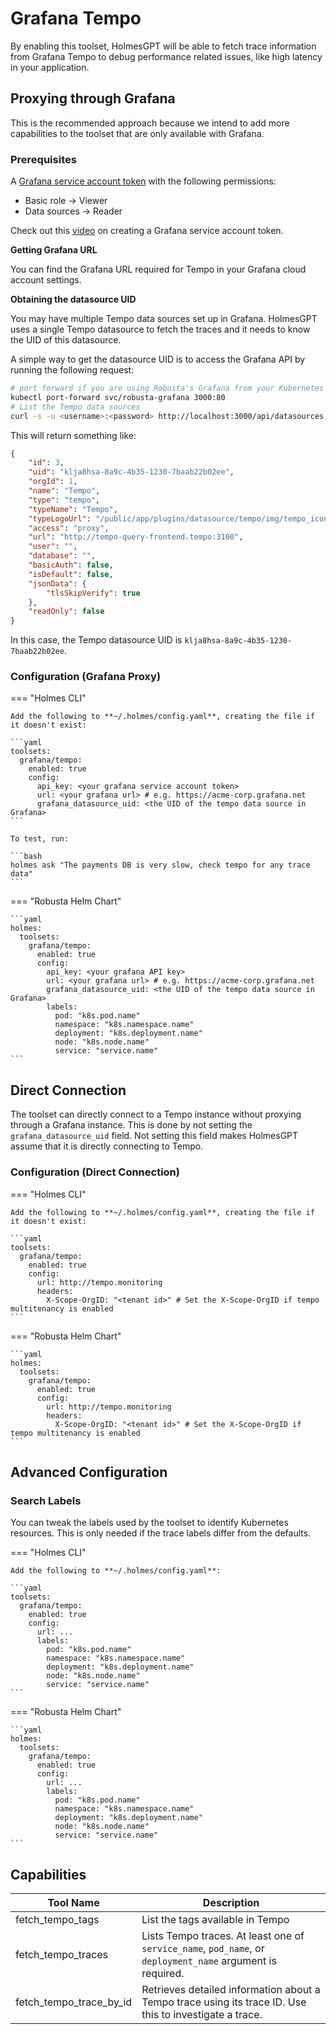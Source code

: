 # Grafana Tempo

By enabling this toolset, HolmesGPT will be able to fetch trace information from Grafana Tempo to debug performance related issues, like high latency in your application.

## Proxying through Grafana

This is the recommended approach because we intend to add more capabilities to the toolset that are only available with Grafana.

### Prerequisites

A [Grafana service account token](https://grafana.com/docs/grafana/latest/administration/service-accounts/) with the following permissions:

* Basic role -> Viewer
* Data sources -> Reader

Check out this [video](https://www.loom.com/share/f969ab3af509444693802254ab040791?sid=aa8b3c65-2696-4f69-ae47-bb96e8e03c47) on creating a Grafana service account token.

**Getting Grafana URL**

You can find the Grafana URL required for Tempo in your Grafana cloud account settings.

**Obtaining the datasource UID**

You may have multiple Tempo data sources set up in Grafana. HolmesGPT uses a single Tempo datasource to fetch the traces and it needs to know the UID of this datasource.

A simple way to get the datasource UID is to access the Grafana API by running the following request:

```bash
# port forward if you are using Robusta's Grafana from your Kubernetes cluster
kubectl port-forward svc/robusta-grafana 3000:80
# List the Tempo data sources
curl -s -u <username>:<password> http://localhost:3000/api/datasources | jq '.[] | select(.type == "tempo")'
```

This will return something like:

```json
{
    "id": 3,
    "uid": "klja8hsa-8a9c-4b35-1230-7baab22b02ee",
    "orgId": 1,
    "name": "Tempo",
    "type": "tempo",
    "typeName": "Tempo",
    "typeLogoUrl": "/public/app/plugins/datasource/tempo/img/tempo_icon.svg",
    "access": "proxy",
    "url": "http://tempo-query-frontend.tempo:3100",
    "user": "",
    "database": "",
    "basicAuth": false,
    "isDefault": false,
    "jsonData": {
        "tlsSkipVerify": true
    },
    "readOnly": false
}
```

In this case, the Tempo datasource UID is `klja8hsa-8a9c-4b35-1230-7baab22b02ee`.

### Configuration (Grafana Proxy)

=== "Holmes CLI"

    Add the following to **~/.holmes/config.yaml**, creating the file if it doesn't exist:

    ```yaml
    toolsets:
      grafana/tempo:
        enabled: true
        config:
          api_key: <your grafana service account token>
          url: <your grafana url> # e.g. https://acme-corp.grafana.net
          grafana_datasource_uid: <the UID of the tempo data source in Grafana>
    ```

    To test, run:

    ```bash
    holmes ask "The payments DB is very slow, check tempo for any trace data"
    ```

=== "Robusta Helm Chart"

    ```yaml
    holmes:
      toolsets:
        grafana/tempo:
          enabled: true
          config:
            api_key: <your grafana API key>
            url: <your grafana url> # e.g. https://acme-corp.grafana.net
            grafana_datasource_uid: <the UID of the tempo data source in Grafana>
            labels:
              pod: "k8s.pod.name"
              namespace: "k8s.namespace.name"
              deployment: "k8s.deployment.name"
              node: "k8s.node.name"
              service: "service.name"
    ```

## Direct Connection

The toolset can directly connect to a Tempo instance without proxying through a Grafana instance. This is done by not setting the `grafana_datasource_uid` field. Not setting this field makes HolmesGPT assume that it is directly connecting to Tempo.

### Configuration (Direct Connection)

=== "Holmes CLI"

    Add the following to **~/.holmes/config.yaml**, creating the file if it doesn't exist:

    ```yaml
    toolsets:
      grafana/tempo:
        enabled: true
        config:
          url: http://tempo.monitoring
          headers:
            X-Scope-OrgID: "<tenant id>" # Set the X-Scope-OrgID if tempo multitenancy is enabled
    ```

=== "Robusta Helm Chart"

    ```yaml
    holmes:
      toolsets:
        grafana/tempo:
          enabled: true
          config:
            url: http://tempo.monitoring
            headers:
              X-Scope-OrgID: "<tenant id>" # Set the X-Scope-OrgID if tempo multitenancy is enabled
    ```

## Advanced Configuration

### Search Labels

You can tweak the labels used by the toolset to identify Kubernetes resources. This is only needed if the trace labels differ from the defaults.

=== "Holmes CLI"

    Add the following to **~/.holmes/config.yaml**:

    ```yaml
    toolsets:
      grafana/tempo:
        enabled: true
        config:
          url: ...
          labels:
            pod: "k8s.pod.name"
            namespace: "k8s.namespace.name"
            deployment: "k8s.deployment.name"
            node: "k8s.node.name"
            service: "service.name"
    ```

=== "Robusta Helm Chart"

    ```yaml
    holmes:
      toolsets:
        grafana/tempo:
          enabled: true
          config:
            url: ...
            labels:
              pod: "k8s.pod.name"
              namespace: "k8s.namespace.name"
              deployment: "k8s.deployment.name"
              node: "k8s.node.name"
              service: "service.name"
    ```

## Capabilities

| Tool Name | Description |
|-----------|-------------|
| fetch_tempo_tags | List the tags available in Tempo |
| fetch_tempo_traces | Lists Tempo traces. At least one of `service_name`, `pod_name`, or `deployment_name` argument is required. |
| fetch_tempo_trace_by_id | Retrieves detailed information about a Tempo trace using its trace ID. Use this to investigate a trace. |
